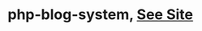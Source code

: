 # php-blog-system, <a href="https://leo-php-blog-app.000webhostapp.com/posts/index.php">See Site</a>
